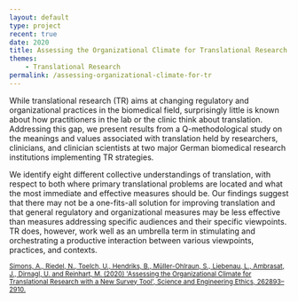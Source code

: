 ```yaml
---
layout: default
type: project
recent: true
date: 2020
title: Assessing the Organizational Climate for Translational Research with a New Survey Tool
themes: 
    - Translational Research
permalink: /assessing-organizational-climate-for-tr
---
```


While translational research (TR) aims at changing regulatory and organizational practices in the biomedical field, surprisingly little is known about how practitioners in the lab or the clinic think about translation. Addressing this gap, we present results from a Q-methodological study on the meanings and values associated with translation held by researchers, clinicians, and clinician scientists at two major German biomedical research institutions implementing TR strategies. 

We identify eight different collective understandings of translation, with respect to both where primary translational problems are located and what the most immediate and effective measures should be. Our findings suggest that there may not be a one-fits-all solution for improving translation and that general regulatory and organizational measures may be less effective than measures addressing specific audiences and their specific viewpoints. TR does, however, work well as an umbrella term in stimulating and orchestrating a productive interaction between various viewpoints, practices, and contexts.

<small>
    <a href="https://doi.org/10.1007/s11948-020-00234-0">
        Simons, A., Riedel, N., Toelch, U., Hendriks, B., Müller-Ohlraun, S., Liebenau, L., Ambrasat, J., Dirnagl, U. and Reinhart, M. (2020) 'Assessing the Organizational Climate for Translational Research with a New Survey Tool', Science and Engineering Ethics, 262893–2910.
    </a>
</small>

